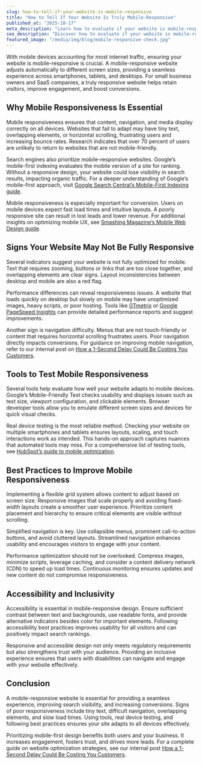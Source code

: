 ```yaml
---
slug: how-to-tell-if-your-website-is-mobile-responsive
title: "How to Tell If Your Website Is Truly Mobile-Responsive"
published_at: "2025-10-17"
meta_description: "Learn how to evaluate if your website is mobile-responsive, why mobile-first design matters, and actionable steps to improve the user experience on all devices."
seo_description: "Discover how to evaluate if your website is mobile-responsive. Learn mobile-first design principles, tools to test responsiveness, optimize navigation and performance, and improve user experience for small businesses and SaaS websites."
featured_image: "/media/img/blog/mobile-responsive-check.jpg"
---
```


With mobile devices accounting for most internet traffic, ensuring your website is mobile-responsive is crucial. A mobile-responsive website adjusts automatically to different screen sizes, providing a seamless experience across smartphones, tablets, and desktops. For small business owners and SaaS companies, a truly responsive website helps retain visitors, improve engagement, and boost conversions.

## Why Mobile Responsiveness Is Essential

Mobile responsiveness ensures that content, navigation, and media display correctly on all devices. Websites that fail to adapt may have tiny text, overlapping elements, or horizontal scrolling, frustrating users and increasing bounce rates. Research indicates that over 70 percent of users are unlikely to return to websites that are not mobile-friendly. 

Search engines also prioritize mobile-responsive websites. Google’s mobile-first indexing evaluates the mobile version of a site for ranking. Without a responsive design, your website could lose visibility in search results, impacting organic traffic. For a deeper understanding of Google’s mobile-first approach, visit [Google Search Central’s Mobile-First Indexing guide](https://developers.google.com/search/mobile-sites/mobile-first-indexing).

Mobile responsiveness is especially important for conversion. Users on mobile devices expect fast load times and intuitive layouts. A poorly responsive site can result in lost leads and lower revenue. For additional insights on optimizing mobile UX, see [Smashing Magazine’s Mobile Web Design guide](https://www.smashingmagazine.com/2018/07/mobile-web-design-best-practices/).

## Signs Your Website May Not Be Fully Responsive

Several indicators suggest your website is not fully optimized for mobile. Text that requires zooming, buttons or links that are too close together, and overlapping elements are clear signs. Layout inconsistencies between desktop and mobile are also a red flag.

Performance differences can reveal responsiveness issues. A website that loads quickly on desktop but slowly on mobile may have unoptimized images, heavy scripts, or poor hosting. Tools like [GTmetrix](https://gtmetrix.com/) or [Google PageSpeed Insights](https://developers.google.com/speed/pagespeed/insights/) can provide detailed performance reports and suggest improvements.

Another sign is navigation difficulty. Menus that are not touch-friendly or content that requires horizontal scrolling frustrates users. Poor navigation directly impacts conversions. For guidance on improving mobile navigation, refer to our internal post on [How a 1-Second Delay Could Be Costing You Customers](/blog/1-second-delay-costing-customers).

## Tools to Test Mobile Responsiveness

Several tools help evaluate how well your website adapts to mobile devices. Google’s Mobile-Friendly Test checks usability and displays issues such as text size, viewport configuration, and clickable elements. Browser developer tools allow you to emulate different screen sizes and devices for quick visual checks.

Real device testing is the most reliable method. Checking your website on multiple smartphones and tablets ensures layouts, scaling, and touch interactions work as intended. This hands-on approach captures nuances that automated tools may miss. For a comprehensive list of testing tools, see [HubSpot’s guide to mobile optimization](https://blog.hubspot.com/website/mobile-optimization-guide).

## Best Practices to Improve Mobile Responsiveness

Implementing a flexible grid system allows content to adjust based on screen size. Responsive images that scale properly and avoiding fixed-width layouts create a smoother user experience. Prioritize content placement and hierarchy to ensure critical elements are visible without scrolling.

Simplified navigation is key. Use collapsible menus, prominent call-to-action buttons, and avoid cluttered layouts. Streamlined navigation enhances usability and encourages visitors to engage with your content.

Performance optimization should not be overlooked. Compress images, minimize scripts, leverage caching, and consider a content delivery network (CDN) to speed up load times. Continuous monitoring ensures updates and new content do not compromise responsiveness.

## Accessibility and Inclusivity

Accessibility is essential in mobile-responsive design. Ensure sufficient contrast between text and backgrounds, use readable fonts, and provide alternative indicators besides color for important elements. Following accessibility best practices improves usability for all visitors and can positively impact search rankings. 

Responsive and accessible design not only meets regulatory requirements but also strengthens trust with your audience. Providing an inclusive experience ensures that users with disabilities can navigate and engage with your website effectively.

## Conclusion

A mobile-responsive website is essential for providing a seamless experience, improving search visibility, and increasing conversions. Signs of poor responsiveness include tiny text, difficult navigation, overlapping elements, and slow load times. Using tools, real device testing, and following best practices ensures your site adapts to all devices effectively.

Prioritizing mobile-first design benefits both users and your business. It increases engagement, fosters trust, and drives more leads. For a complete guide on website optimization strategies, see our internal post [How a 1-Second Delay Could Be Costing You Customers](/blog/1-second-delay-costing-customers).
